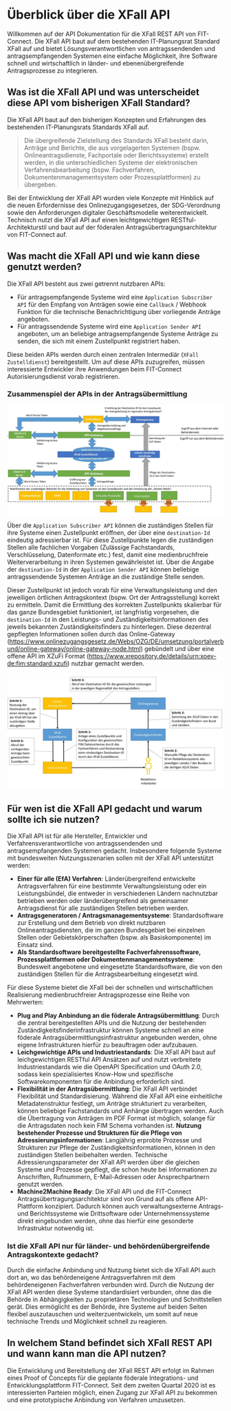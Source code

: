# Überblick über die XFall API

Willkommen auf der API Dokumentation für die XFall REST API von FIT-Connect. Die XFall API baut auf dem bestehenden IT-Planungsrat Standard XFall auf und bietet Lösungsverantwortlichen von antragssendenden und antragsempfangenden Systemen eine einfache Möglichkeit, ihre Software schnell und wirtschaftlich in länder- und ebenenübergreifende Antragsprozesse zu integrieren.

## Was ist die XFall API und was unterscheidet diese API vom bisherigen XFall Standard?

Die XFall API baut auf den bisherigen Konzepten und Erfahrungen des bestehenden IT-Planungsrats Standards XFall auf. 

> Die übergreifende Zielstellung des Standards XFall besteht darin, Anträge und Berichte, die aus vorgelagerten Systemen (bspw. Onlineantragsdienste, Fachportale oder Berichtssysteme) erstellt werden, in die unterschiedlichen Systeme der elektronischen Verfahrensbearbeitung (bspw. Fachverfahren, Dokumentenmanagementsystem oder Prozessplattformen) zu übergeben. 

Bei der Entwicklung der XFall API wurden viele Konzepte mit Hinblick auf die neuen Erfordernisse des Onlinezugangsgesetzes, der SDG-Verordnung sowie den Anforderungen digitaler Geschäftsmodelle weiterentwickelt. Technisch nutzt die XFall API auf einen leichtgewichtigen RESTful-Architekturstil und baut auf der föderalen Antragsübertragungsarchitektur von FIT-Connect auf.

## Was macht die XFall API und wie kann diese genutzt werden?

Die XFall API besteht aus zwei getrennt nutzbaren APIs:
- Für antragsempfangende Systeme wird eine `Application Subscriber API` für den Empfang von Anträgen sowie eine `Callback` / Webhook Funktion für die technische Benachrichtigung über vorliegende Anträge angeboten. 
- Für antragssendende Systeme wird eine `Application Sender API` angeboten, um an beliebige antragsempfangende Systeme Anträge zu senden, die sich mit einem Zustellpunkt registriert haben.

Diese beiden APIs werden durch einen zentralen Intermediär (`XFall Zustelldienst`) bereitgestellt. Um auf diese APIs zuzugreifen, müssen interessierte Entwickler ihre Anwendungen beim FIT-Connect Autorisierungsdienst vorab registrieren.

### Zusammenspiel der APIs in der Antragsübermittlung
![Applicationtransfer_Architecture](https://raw.githubusercontent.com/fiep-poc/assets/2c7cc84217ea55a3004751c62ef49e80458b579a/images/api_overview/XFall_Integration_Architecture.jpg "Antragsübertragungsarchitektur FIT-Connect")

Über die `Application Subscriber API` können die zuständigen Stellen für ihre Systeme einen Zustellpunkt eröffnen, der über eine `destination-Id` eindeutig adressierbar ist. Für diese Zustellpunkte legen die zuständigen Stellen alle fachlichen Vorgaben (Zulässige Fachstandards, Verschlüsselung, Datenformate etc.) fest, damit eine medienbruchfreie Weiterverarbeitung in ihren Systemen gewährleistet ist. Über die Angabe der `destination-Id` in der `Application Sender API` können beliebige antragssendende Systemen Anträge an die zuständige Stelle senden.

Dieser Zustellpunkt ist jedoch vorab für eine Verwaltungsleistung und den jeweiligen örtlichen Antragskontext (bspw. Ort der Antragsstellung) korrekt zu ermitteln. Damit die Ermittlung des korrekten Zustellpunkts skalierbar für das ganze Bundesgebiet funktioniert, ist langfristig vorgesehen, die `destination-Id` in den Leistungs- und Zuständigkeitsinformationen des jeweils bekannten Zuständigkeitsfinders zu hinterlegen. Diese dezentral gepflegten Informationen sollen durch das Online-Gateway (https://www.onlinezugangsgesetz.de/Webs/OZG/DE/umsetzung/portalverbund/online-gateway/online-gateway-node.html) gebündelt und über eine offene API im XZuFi Format (https://www.xrepository.de/details/urn:xoev-de:fim:standard:xzufi) nutzbar gemacht werden.

![Applicationtransfer_Architecture](https://raw.githubusercontent.com/fiep-poc/assets/master/images/api_overview/Pflege%20und%20Ermittlung%20destination-Id.jpg "Pflege und Ermittlung der destination-Id")

## Für wen ist die XFall API gedacht und warum sollte ich sie nutzen?

Die XFall API ist für alle Hersteller, Entwickler und Verfahrensverantwortliche von antragssendenden und antragsempfangenden Systemen gedacht. Insbesondere folgende Systeme mit bundesweiten Nutzungsszenarien sollen mit der XFall API unterstützt werden:
- **Einer für alle (EfA) Verfahren**: Länderübergreifend entwickelte Antragsverfahren für eine bestimmte Verwaltungsleistung oder ein Leistungsbündel, die entweder in verschiedenen Ländern nachnutzbar betrieben werden oder länderübergreifend als gemeinsamer Antragsdienst für alle zuständigen Stellen betrieben werden.
- **Antragsgeneratoren / Antragsmanagementsysteme**: Standardsoftware zur Erstellung und dem Betrieb von direkt nutzbaren Onlineantragsdiensten, die im ganzen Bundesgebiet bei einzelnen Stellen oder Gebietskörperschaften (bspw. als Basiskomponente) im Einsatz sind.
- **Als Standardsoftware bereitgestellte Fachverfahrenssoftware, Prozessplattformen oder Dokumentenmanagementsysteme**: Bundesweit angebotene und eingesetzte Standardsoftware, die von den zuständigen Stellen für die Antragsbearbeitung eingesetzt wird.

Für diese Systeme bietet die XFall bei der schnellen und wirtschaftlichen Realisierung medienbruchfreier Antragsprozesse eine Reihe von Mehrwerten: 
- **Plug and Play Anbindung an die föderale Antragsübermittlung**: Durch die zentral bereitgestellten APIs und die Nutzung der bestehenden Zuständigkeitsfinderinfrastruktur können Systeme schnell an eine föderale Antragsübermittlungsinfrastruktur angebunden werden, ohne eigene Infrastrukturen hierfür zu beauftragen oder aufzubauen.
- **Leichgewichtige APIs und Industriestandards**: Die XFall API baut auf leichgewichtigen RESTful API Ansätzen auf und nutzt verbreitete Industriestandards wie die OpenAPI Specification und OAuth 2.0, sodass kein spezialisiertes Know-How und spezifische Softwarekomponenten für die Anbindung erforderlich sind.
- **Flexibilität in der Antragsübermittlung**: Die XFall API verbindet Flexibilität und Standardisierung. Während die XFall API eine einheitliche Metadatenstruktur festlegt, um Anträge strukturiert zu verarbeiten, können beliebige Fachstandards und Anhänge übertragen werden. Auch die Übertragung von Anträgen im PDF Format ist möglich, solange für die Antragsdaten noch kein FIM Schema vorhanden ist.
**Nutzung bestehender Prozesse und Strukturen für die Pflege von Adressierungsinformationen**: Langjährig erprobte Prozesse und Strukturen zur Pflege der Zuständigkeitsinformationen, können in den zuständigen Stellen beibehalten werden. Technische Adressierungsparameter der XFall API werden über die gleichen Systeme und Prozesse gepflegt, die schon heute bei Informationen zu Anschriften, Rufnummern, E-Mail-Adressen oder Ansprechpartnern genutzt werden.
- **Machine2Machine Ready**: Die XFall API und die FIT-Connect Antragsübertragungsarchitektur sind von Grund auf als offene API-Plattform konzipiert. Dadurch können auch verwaltungsexterne Antrags- und Berichtssysteme wie Drittsoftware oder Unternehmenssysteme direkt eingebunden werden, ohne das hierfür eine gesonderte Infrastruktur notwendig ist.

### Ist die XFall API nur für länder- und behördenübergreifende Antragskontexte gedacht?

Durch die einfache Anbindung und Nutzung bietet sich die XFall API auch dort an, wo das behördeneigene Antragsverfahren mit dem behördeneigenen Fachverfahren verbunden wird. Durch die Nutzung der XFall API werden diese Systeme standardisiert verbunden, ohne das die Behörde in Abhängigkeiten zu proprietären Technologien und Schnittstellen gerät. Dies ermöglicht es der Behörde, ihre Systeme auf beiden Seiten flexibel auszutauschen und weiterzuentwickeln, um somit auf neue technische Trends und Möglichkeit schnell zu reagieren.

## In welchem Stand befindet sich XFall REST API und wann kann man die API nutzen?

Die Entwicklung und Bereitstellung der XFall REST API erfolgt im Rahmen eines Proof of Concepts für die geplante föderale Integrations- und Entwicklungsplattform FIT-Connect. Seit dem zweiten Quartal 2020 ist es interessierten Parteien möglich, einen Zugang zur XFall API zu bekommen und eine prototypische Anbindung von Verfahren umzusetzen.